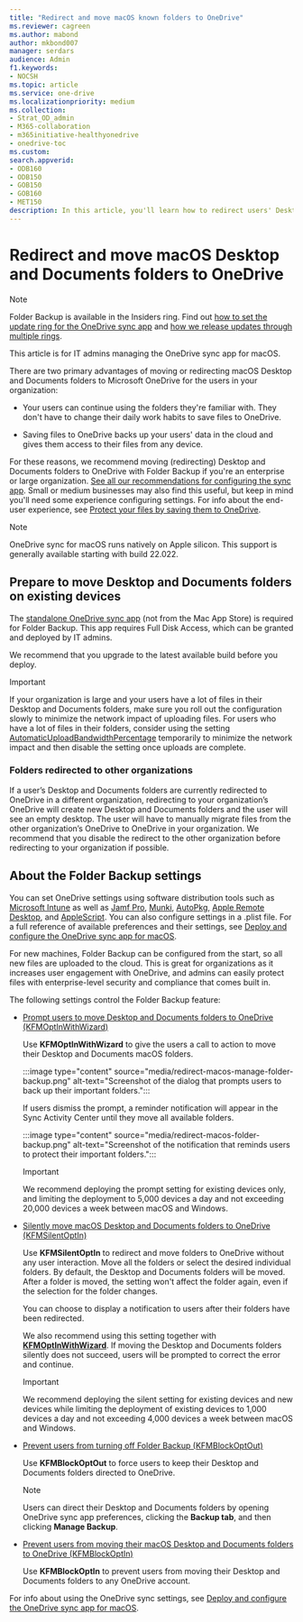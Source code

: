 ```yaml
---
title: "Redirect and move macOS known folders to OneDrive"
ms.reviewer: cagreen
ms.author: mabond
author: mkbond007
manager: serdars
audience: Admin
f1.keywords:
- NOCSH
ms.topic: article
ms.service: one-drive
ms.localizationpriority: medium
ms.collection: 
- Strat_OD_admin
- M365-collaboration
- m365initiative-healthyonedrive
- onedrive-toc
ms.custom:
search.appverid:
- ODB160
- ODB150
- GOB150
- GOB160
- MET150
description: In this article, you'll learn how to redirect users' Desktop and Documents folders to OneDrive on macOS using Folder Backup (Known Folder Move).
---
```

# Redirect and move macOS Desktop and Documents folders to OneDrive

> [!NOTE]
> Folder Backup is available in the Insiders ring. Find out [how to set the update ring for the OneDrive sync app](sync-client-update-process.md#how-we-release-updates-through-multiple-rings) and [how we release updates through multiple rings](use-group-policy.md#set-the-sync-app-update-ring).

This article is for IT admins managing the OneDrive sync app for macOS.
  
There are two primary advantages of moving or redirecting macOS Desktop and Documents folders to Microsoft OneDrive for the users in your organization:
  
- Your users can continue using the folders they're familiar with. They don't have to change their daily work habits to save files to OneDrive.

- Saving files to OneDrive backs up your users' data in the cloud and gives them access to their files from any device.

For these reasons, we recommend moving (redirecting) Desktop and Documents folders to OneDrive with Folder Backup if you're an enterprise or large organization. [See all our recommendations for configuring the sync app](ideal-state-configuration.md). Small or medium businesses may also find this useful, but keep in mind you'll need some experience configuring settings. For info about the end-user experience, see [Protect your files by saving them to OneDrive](https://support.office.com/article/d61a7930-a6fb-4b95-b28a-6552e77c3057).

> [!NOTE]
> OneDrive sync for macOS runs natively on Apple silicon. This support is generally available starting with build 22.022.

## Prepare to move Desktop and Documents folders on existing devices

The [standalone OneDrive sync app](https://support.microsoft.com/office/845dcf18-f921-435e-bf28-4e24b95e5fc0#OSVersion=Mac) (not from the Mac App Store) is required for Folder Backup. This app requires Full Disk Access, which can be granted and deployed by IT admins.

We recommend that you upgrade to the latest available build before you deploy.

<!---
For information on issues that can prevent folders from being moved, see [Fix problems with folder protection](https://support.office.com/article/d61a7930-a6fb-4b95-b28a-6552e77c3057#BKMK_FixProblems). 
--->

> [!IMPORTANT]
> If your organization is large and your users have a lot of files in their Desktop and Documents folders, make sure you roll out the configuration slowly to minimize the network impact of uploading files. For users who have a lot of files in their folders, consider using the setting [AutomaticUploadBandwidthPercentage](deploy-and-configure-on-macos.md#automaticuploadbandwidthpercentage) temporarily to minimize the network impact and then disable the setting once uploads are complete.

### Folders redirected to other organizations

If a user’s Desktop and Documents folders are currently redirected to OneDrive in a different organization, redirecting to your organization’s OneDrive will create new Desktop and Documents folders and the user will see an empty desktop. The user will have to manually migrate files from the other organization’s OneDrive to OneDrive in your organization. We recommend that you disable the redirect to the other organization before redirecting to your organization if possible.
  
## About the Folder Backup settings

You can set OneDrive settings using software distribution tools such as [Microsoft Intune](/mem/intune/apps/apps-add-office365-macOS) as well as [Jamf Pro](https://www.jamf.com/products/jamf-pro/), [Munki](https://www.munki.org/), [AutoPkg](https://github.com/autopkg/autopkg), [Apple Remote Desktop](https://support.apple.com/guide/remote-desktop/welcome/mac), and [AppleScript](https://developer.apple.com/library/archive/documentation/AppleScript/Conceptual/AppleScriptX/AppleScriptX.html). You can also configure settings in a .plist file. For a full reference of available preferences and their settings, see [Deploy and configure the OneDrive sync app for macOS](deploy-and-configure-on-macos.md).  

For new machines, Folder Backup can be configured from the start, so all new files are uploaded to the cloud. This is great for organizations as it increases user engagement with OneDrive, and admins can easily protect files with enterprise-level security and compliance that comes built in.

The following settings control the Folder Backup feature:
  
- [Prompt users to move Desktop and Documents folders to OneDrive (KFMOptInWithWizard)](deploy-and-configure-on-macos.md#kfmoptinwithwizard)

    Use **KFMOptInWithWizard** to give the users a call to action to move their Desktop and Documents macOS folders.

    :::image type="content" source="media/redirect-macos-manage-folder-backup.png" alt-text="Screenshot of the dialog that prompts users to back up their important folders.":::

    If users dismiss the prompt, a reminder notification will appear in the Sync Activity Center until they move all available folders.

    :::image type="content" source="media/redirect-macos-folder-backup.png" alt-text="Screenshot of the notification that reminds users to protect their important folders.":::

    > [!IMPORTANT]
    > We recommend deploying the prompt setting for existing devices only, and limiting the deployment to 5,000 devices a day and not exceeding 20,000 devices a week between macOS and Windows.
  
- [Silently move macOS Desktop and Documents folders to OneDrive (KFMSilentOptIn)](deploy-and-configure-on-macos.md#kfmsilentoptin)

    Use **KFMSilentOptIn** to redirect and move folders to OneDrive without any user interaction. Move all the folders or select the desired individual folders. By default, the Desktop and Documents folders will be moved. After a folder is moved, the setting won't affect the folder again, even if the selection for the folder changes.

    You can choose to display a notification to users after their folders have been redirected.

    We also recommend using this setting together with **[KFMOptInWithWizard](deploy-and-configure-on-macos.md#kfmoptinwithwizard)**. If moving the Desktop and Documents folders silently does not succeed, users will be prompted to correct the error and continue.

    > [!IMPORTANT]
    > We recommend deploying the silent setting for existing devices and new devices while limiting the deployment of existing devices to 1,000 devices a day and not exceeding 4,000 devices a week between macOS and Windows.

- [Prevent users from turning off Folder Backup (KFMBlockOptOut)](deploy-and-configure-on-macos.md#kfmblockoptout)

    Use **KFMBlockOptOut** to force users to keep their Desktop and Documents folders directed to OneDrive.

    > [!NOTE]
    > Users can direct their Desktop and Documents folders by opening OneDrive sync app preferences, clicking the **Backup tab**, and then clicking **Manage Backup**.
  
- [Prevent users from moving their macOS Desktop and Documents folders to OneDrive (KFMBlockOptIn)](deploy-and-configure-on-macos.md#kfmblockoptin)

    Use **KFMBlockOptIn** to prevent users from moving their Desktop and Documents folders to any OneDrive account.

For info about using the OneDrive sync settings, see [Deploy and configure the OneDrive sync app for macOS](deploy-and-configure-on-macos.md).

